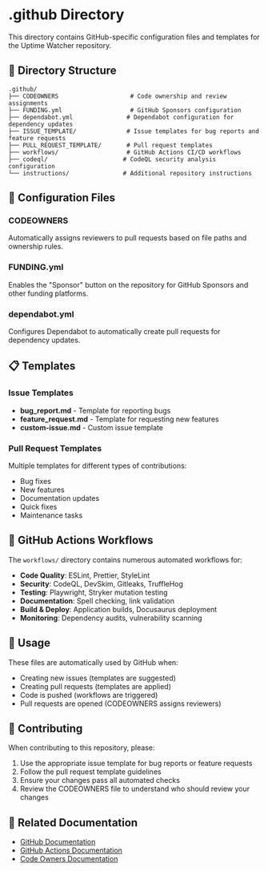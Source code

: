 # .github Directory

This directory contains GitHub-specific configuration files and templates for the Uptime Watcher repository.

## 📁 Directory Structure

```text
.github/
├── CODEOWNERS                    # Code ownership and review assignments
├── FUNDING.yml                   # GitHub Sponsors configuration
├── dependabot.yml               # Dependabot configuration for dependency updates
├── ISSUE_TEMPLATE/              # Issue templates for bug reports and feature requests
├── PULL_REQUEST_TEMPLATE/       # Pull request templates
├── workflows/                   # GitHub Actions CI/CD workflows
├── codeql/                     # CodeQL security analysis configuration
└── instructions/               # Additional repository instructions
```

## 🔧 Configuration Files

### CODEOWNERS

Automatically assigns reviewers to pull requests based on file paths and ownership rules.

### FUNDING.yml

Enables the "Sponsor" button on the repository for GitHub Sponsors and other funding platforms.

### dependabot.yml

Configures Dependabot to automatically create pull requests for dependency updates.

## 📋 Templates

### Issue Templates

- **bug_report.md** - Template for reporting bugs
- **feature_request.md** - Template for requesting new features
- **custom-issue.md** - Custom issue template

### Pull Request Templates

Multiple templates for different types of contributions:

- Bug fixes
- New features
- Documentation updates
- Quick fixes
- Maintenance tasks

## 🚀 GitHub Actions Workflows

The `workflows/` directory contains numerous automated workflows for:

- **Code Quality**: ESLint, Prettier, StyleLint
- **Security**: CodeQL, DevSkim, Gitleaks, TruffleHog
- **Testing**: Playwright, Stryker mutation testing
- **Documentation**: Spell checking, link validation
- **Build & Deploy**: Application builds, Docusaurus deployment
- **Monitoring**: Dependency audits, vulnerability scanning

## 📝 Usage

These files are automatically used by GitHub when:

- Creating new issues (templates are suggested)
- Creating pull requests (templates are applied)
- Code is pushed (workflows are triggered)
- Pull requests are opened (CODEOWNERS assigns reviewers)

## 🤝 Contributing

When contributing to this repository, please:

1. Use the appropriate issue template for bug reports or feature requests
2. Follow the pull request template guidelines
3. Ensure your changes pass all automated checks
4. Review the CODEOWNERS file to understand who should review your changes

## 🔗 Related Documentation

- [GitHub Documentation](https://docs.github.com/)
- [GitHub Actions Documentation](https://docs.github.com/en/actions)
- [Code Owners Documentation](https://docs.github.com/en/repositories/managing-your-repositorys-settings-and-features/customizing-your-repository/about-code-owners)
